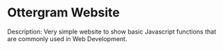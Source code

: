 # Ottergram Website

Description: Very simple website to show basic Javascript functions that are commonly used in Web Development.

